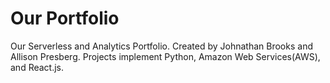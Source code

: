 # Our Portfolio
Our Serverless and Analytics Portfolio. Created by Johnathan Brooks and Allison
Presberg. Projects implement Python, Amazon Web Services(AWS), and React.js.
